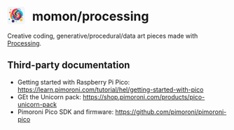 # <img src="https://github.com/lucavallin/momon/blob/main/docs/momon.png" style="width:40px;padding-right:10px;margin-bottom:-8px;"> momon/processing
Creative coding, generative/procedural/data art pieces made with [Processing](http://processing.org/).

## Third-party documentation
- Getting started with Raspberry Pi Pico: https://learn.pimoroni.com/tutorial/hel/getting-started-with-pico
- GEt the Unicorn pack: https://shop.pimoroni.com/products/pico-unicorn-pack
- Pimoroni Pico SDK and firmware: https://github.com/pimoroni/pimoroni-pico
